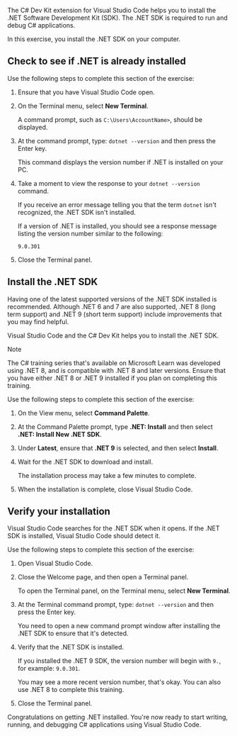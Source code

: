 The C# Dev Kit extension for Visual Studio Code helps you to install the .NET Software Development Kit (SDK). The .NET SDK is required to run and debug C# applications.

In this exercise, you install the .NET SDK on your computer.

## Check to see if .NET is already installed

Use the following steps to complete this section of the exercise:

1. Ensure that you have Visual Studio Code open.

1. On the Terminal menu, select **New Terminal**.

    A command prompt, such as `C:\Users\AccountName>`, should be displayed.

1. At the command prompt, type: `dotnet --version` and then press the Enter key.

    This command displays the version number if .NET is installed on your PC.

1. Take a moment to view the response to your `dotnet --version` command.

    If you receive an error message telling you that the term `dotnet` isn't recognized, the .NET SDK isn't installed.

    If a version of .NET is installed, you should see a response message listing the version number similar to the following:

    `9.0.301`

1. Close the Terminal panel.

## Install the .NET SDK

Having one of the latest supported versions of the .NET SDK installed is recommended. Although .NET 6 and 7 are also supported, .NET 8 (long term support) and .NET 9 (short term support) include improvements that you may find helpful.

Visual Studio Code and the C# Dev Kit helps you to install the .NET SDK.

> [!NOTE]
> The C# training series that's available on Microsoft Learn was developed using .NET 8, and is compatible with .NET 8 and later versions. Ensure that you have either .NET 8 or .NET 9 installed if you plan on completing this training.

Use the following steps to complete this section of the exercise:

1. On the View menu, select **Command Palette**.

1. At the Command Palette prompt, type **.NET: Install** and then select **.NET: Install New .NET SDK**.

1. Under **Latest**, ensure that **.NET 9** is selected, and then select **Install**.

1. Wait for the .NET SDK to download and install.

    The installation process may take a few minutes to complete.

1. When the installation is complete, close Visual Studio Code.

## Verify your installation

Visual Studio Code searches for the .NET SDK when it opens. If the .NET SDK is installed, Visual Studio Code should detect it.

Use the following steps to complete this section of the exercise:

1. Open Visual Studio Code.

1. Close the Welcome page, and then open a Terminal panel.

    To open the Terminal panel, on the Terminal menu, select **New Terminal**.

1. At the Terminal command prompt, type: `dotnet --version` and then press the Enter key.

    You need to open a new command prompt window after installing the .NET SDK to ensure that it's detected.

1. Verify that the .NET SDK is installed.

    If you installed the .NET 9 SDK, the version number will begin with `9.`, for example: `9.0.301`.

    You may see a more recent version number, that's okay. You can also use .NET 8 to complete this training.

1. Close the Terminal panel.

Congratulations on getting .NET installed. You're now ready to start writing, running, and debugging C# applications using Visual Studio Code.
